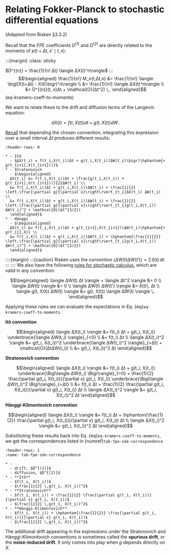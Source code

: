 # Relating Fokker-Planck to stochastic differential equations

(Adapted from Risken §3.3.2)

Recall that the FPE coefficients $D^{(1)}$ and $D^{(2)}$ are directly related to the moments of $p(t+Δt, x' \mid t, x)$:

:::{margin}
:class: sticky

$D^{(n)} = \frac{1}{n! Δt} \langle ΔX(t)^n\rangle$
:::
$$\begin{aligned}
\frac{1}{n!} M_n(t,Δt,n) &= \frac{1}{n!} \langle \bigl(X(t+Δt) - X(t)\bigr)^n\rangle \\
&= \frac{1}{n!} \langle ΔX(t)^n\rangle \\
&= D^{(n)}(t, x)Δt + \mathcal{O}(Δt^2) \,.
\end{aligned}$$  (eq-kramers-coeff-to-moments)

We want to relate these to the drift and diffusion terms of the Langevin equation:

$$dX(t) = f(t,X(t)) dt + g(t,X(t)) dW \,.$$

[Recall](#Introduction) that depending the chosen convention, integrating this expression over a small interval $Δt$ produces different results:
```{list-table}
:header-rows: 0

* - Itô
  - $ΔX(t_i) = f(t_i,X(t_i))Δt + g(t_i,X(t_i))ΔW(t_i)\bigr)\hphantom{+ g(t_{i+1},X(t_{i+1}))}$
* - Stratonovich
  - $\begin{aligned}
  ΔX(t_i) &= f(t_i,X(t_i))Δt + \frac{g(t_i,X(t_i)) + g(t_{i+1},X(t_{i+1}))}{2}ΔW(t_i) \\
  &= f(t_i,X(t_i))Δt + g(t_i,X(t_i))ΔW(t_i) + \frac{1}{2} \left.\frac{\partial g}{\partial x}\right\rvert_{t_i}ΔX(t_i) ΔW(t_i) \\
  &= f(t_i,X(t_i))Δt + g(t_i,X(t_i))ΔW(t_i) + \frac{1}{2} \left.\frac{\partial g}{\partial x}\right\rvert_{t_i}g(t_i,X(t_i)) ΔW(t_i)^2 + \mathcal{O}(Δt^{3/2})
  \end{aligned}$
* - Hänggi
  - $\begin{aligned}
  ΔX(t_i) &= f(t_i,X(t_i))Δt + g(t_{i+1},X(t_{i+1}))ΔW(t_i)\hphantom{+ g(t_{i},X)} \\
  &= f(t_i,X(t_i))Δt + g(t_i,X(t_i))ΔW(t_i) + \hphantom{\frac{1}{2}} \left.\frac{\partial g}{\partial x}\right\rvert_{t_i}g(t_i,X(t_i)) ΔW(t_i)^2 + \mathcal{O}(Δt^{3/2})
  \end{aligned}$
```

::::{margin}
:::{caution}
Risken uses the convention $\langle ΔW(t) ΔW(t')\rangle = 2\, δ(t)\, dt$.
:::
::::
We also have the following [rules for stochastic calculus](https://slides.com/alexrene/a-mathematically-offensive-introduction-to-stochastic-calculus#/calculus-rules), which are valid in any convention:

$$\begin{aligned}
\langle ΔW(t) Δt \rangle = \langle Δt^2 \rangle &= 0 \\
\langle ΔW(t) \rangle &= 0 \\
\langle ΔW(t) ΔW(t') \rangle &= δ(t)\, Δt \\
\langle g(t, X(t)) ΔW(t) \rangle &= g(t, X(t)) \langle ΔW(t) \rangle \,.
\end{aligned}$$

Applying these rules we can evaluate the expectations in Eq. {eq}`eq-kramers-coeff-to-moments`.

**Itô convention**

$$\begin{aligned}
\langle ΔX(t_i) \rangle &= f(t_i) Δt + g(t_i, X(t_i)) \underbrace{\langle ΔW(t_i) \rangle}_{=0} \\
&= f(t_i) Δt \\
\langle ΔX(t_i)^2 \rangle &= g(t_i, X(t_i))^2 \underbrace{\langle ΔW(t_i)^2 \rangle}_{=Δt} + \mathcal{O}(ΔtΔW(t_i)) \\
&= g(t_i, X(t_i))^2 Δt
\end{aligned}$$

**Stratonovich convention**

$$\begin{aligned}
\langle ΔX(t_i) \rangle &= f(t_i) Δt + g(t_i, X(t_i)) \underbrace{\Bigl\langle ΔW(t_i) \Bigr\rangle}_{=0} + \frac{1}{2} \frac{\partial g(t_i, X(t_i))}{\partial x} g(t_i, X(t_i)) \underbrace{\Bigl\langle ΔW(t_i)^2 \Bigr\rangle}_{=Δt} \\
&= f(t_i) Δt + \frac{1}{2} \frac{\partial g(t_i, X(t_i))}{\partial x} g(t_i, X(t_i)) Δt \\
\langle ΔX(t_i)^2 \rangle &= g(t_i, X(t_i))^2 Δt
\end{aligned}$$

**Hänggi-Klimontovich convention**

$$\begin{aligned}
\langle ΔX(t_i) \rangle 
&= f(t_i) Δt + \hphantom{\frac{1}{2}} \frac{\partial g(t_i, X(t_i))}{\partial x} g(t_i, X(t_i)) Δt \\
\langle ΔX(t_i)^2 \rangle &= g(t_i, X(t_i))^2 Δt
\end{aligned}$$

Substituting these results back into Eq. {eq}`eq-kramers-coeff-to-moments`, we get the correspondences listed in {numref}`tab-fpe-sde-correspondence`

```{list-table}  Correspondence between Fokker-Planck and Langevin coefficients.
:header-rows: 1
:name: tab-fpe-sde-correspondence

* - 
  - drift, $D^{(1)}$
  - diffusion, $D^{(2)}$
* - **Itô**
  - $f(t_i, X(t_i))$
  - $\frac{1}{2} \,g(t_i, X(t_i))^2$
* - **Stratonovich**
  - $f(t_i, X(t_i)) + \frac{1}{2} \frac{\partial g(t_i, X(t_i))}{\partial x} g(t_i, X(t_i))$
  - $\frac{1}{2} \,g(t_i, X(t_i))^2$
* - **Hänggi-Klimontovich**
  - $f(t_i, X(t_i)) + \hphantom{\frac{1}{2}} \frac{\partial g(t_i, X(t_i))}{\partial x} g(t_i, X(t_i))$
  - $\frac{1}{2} \,g(t_i, X(t_i))^2$
```

The additional drift appearing in the expressions under the Stratonovich and Hänggi-Klimontovich conventions is sometimes called the **spurious drift**, or the **noise-induced drift**. It only comes into play when $g$ depends directly on $X$.
